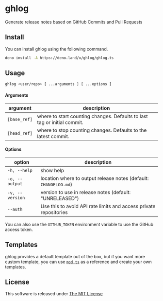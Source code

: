 # ghlog

Generate release notes based on GitHub Commits and Pull Requests

## Install

You can install ghlog using the following command.

```sh
deno install -A https://deno.land/x/ghlog/ghlog.ts
```

## Usage

```sh
ghlog <user/repo> [ ...arguments ] [ ...options ]
```

#### Arguments

| argument     | description                                                              |
| ------------ | ------------------------------------------------------------------------ |
| `[base_ref]` | where to start counting changes. Defaults to last tag or initial commit. |
| `[head_ref]` | where to stop counting changes. Defaults to the latest commit.           |

#### Options

| option          | description                                                       |
| --------------- | ----------------------------------------------------------------- |
| `-h, --help`    | show help                                                         |
| `-o, --output`  | location where to output release notes (default: `CHANGELOG.md`)  |
| `-v, --version` | version to use in release notes (default: "UNRELEASED")           |
| `--auth`        | Use this to avoid API rate limits and access private repositories |

You can also use the `GITHUB_TOKEN` environment variable to use the GitHub
access token.

## Templates

ghlog provides a default template out of the box, but if you want more custom template, you can use [`mod.ts`](./mod.ts) as a reference and create your own templates.

## License

This software is released under [The MIT License](LICENSE)
